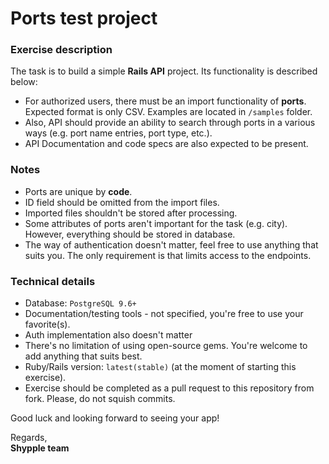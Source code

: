 # Ports test project

### Exercise description

The task is to build a simple **Rails API** project. Its functionality is described below:
* For authorized users, there must be an import functionality of **ports**. Expected format is only CSV. Examples are located in `/samples` folder.
* Also, API should provide an ability to search through ports in a various ways (e.g. port name entries, port type, etc.).
* API Documentation and code specs are also expected to be present.

### Notes
* Ports are unique by **code**.
* ID field should be omitted from the import files.
* Imported files shouldn't be stored after processing.
* Some attributes of ports aren't important for the task (e.g. city). However, everything should be stored in database.
* The way of authentication doesn't matter, feel free to use anything that suits you. The only requirement is that limits access to the endpoints.


### Technical details
* Database: `PostgreSQL 9.6+`
* Documentation/testing tools - not specified, you're free to use your favorite(s).
* Auth implementation also doesn't matter
* There's no limitation of using open-source gems. You're welcome to add anything that suits best.
* Ruby/Rails version: `latest(stable)` (at the moment of starting this exercise).
* Exercise should be completed as a pull request to this repository from fork. Please, do not squish commits.

Good luck and looking forward to seeing your app!

Regards,  
**Shypple team**
